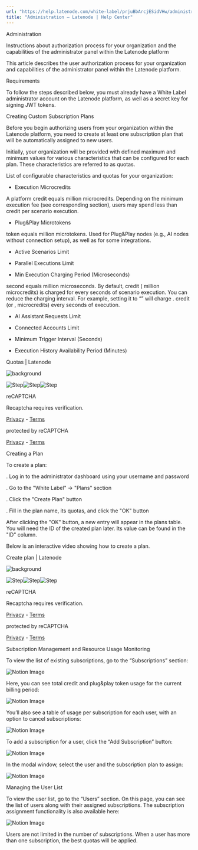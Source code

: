 ```yaml
---
url: "https://help.latenode.com/white-label/prjuBbArcjESidVHw/administration/MWwAenfPWuZgBfnPq"
title: "Administration – Latenode | Help Center"
---
```


 Administration

Instructions about authorization process for your organization and the capabilities of the administrator panel within the Latenode platform


This article describes the user authorization process for your organization and capabilities of the administrator panel within the Latenode platform.

 Requirements

To follow the steps described below, you must already have a White Label administrator account on the Latenode platform, as well as a secret key for signing JWT tokens.

 Creating Custom Subscription Plans

Before you begin authorizing users from your organization within the Latenode platform, you need to create at least one subscription plan that will be automatically assigned to new users.

Initially, your organization will be provided with defined maximum and minimum values for various characteristics that can be configured for each plan. These characteristics are referred to as quotas.

List of configurable characteristics and quotas for your organization:

- Execution Microcredits

A  platform credit equals  million microcredits. Depending on the minimum execution fee (see corresponding section), users may spend less than  credit per scenario execution.

- Plug&Play Microtokens

 token equals  million microtokens. Used for Plug&Play nodes (e.g., AI nodes without connection setup), as well as for some integrations.

- Active Scenarios Limit

- Parallel Executions Limit

- Min Execution Charging Period (Microseconds)

 second equals  million microseconds. By default,  credit ( million microcredits) is charged for every  seconds of scenario execution. You can reduce the charging interval. For example, setting it to “” will charge . credit (or , microcredits) every  seconds of execution.

- AI Assistant Requests Limit

- Connected Accounts Limit

- Minimum Trigger Interval (Seconds)

- Execution History Availability Period (Minutes)

Quotas \| Latenode

![background](https://cdn.arcade.software/cdn-cgi/image/fit=scale-down,format=auto,dpr=,width=,quality=,format=jpeg/https://app.arcade.software/images/backgrounds/bg-.png)

![Step ](https://cdn.arcade.software/cdn-cgi/image/fit=scale-down,format=auto,dpr=,width=/extension-uploads/BCAAvZfetsHHgBzDsxaX/image/da-a--b-ebd.png)![Step ](https://cdn.arcade.software/cdn-cgi/image/fit=scale-down,format=auto,dpr=,width=/extension-uploads/BCAAvZfetsHHgBzDsxaX/image/acddb-ce-f-e-afff.png)![Step ](https://cdn.arcade.software/cdn-cgi/image/fit=scale-down,format=auto,dpr=,width=/extension-uploads/BCAAvZfetsHHgBzDsxaX/image/cab-f-e--faeca.png)

reCAPTCHA

Recaptcha requires verification.

[Privacy](https://www.google.com/intl/en/policies/privacy/) \- [Terms](https://www.google.com/intl/en/policies/terms/)

protected by reCAPTCHA

[Privacy](https://www.google.com/intl/en/policies/privacy/) \- [Terms](https://www.google.com/intl/en/policies/terms/)

 Creating a Plan

To create a plan:

. Log in to the administrator dashboard using your username and password

. Go to the "White Label" → "Plans" section

. Click the "Create Plan" button

. Fill in the plan name, its quotas, and click the "OK" button



After clicking the "OK" button, a new entry will appear in the plans table. You will need the ID of the created plan later. Its value can be found in the "ID" column.

Below is an interactive video showing how to create a plan.

Create plan \| Latenode

![background](https://cdn.arcade.software/cdn-cgi/image/fit=scale-down,format=auto,dpr=,width=,quality=,format=jpeg/https://app.arcade.software/images/backgrounds/bg-.png)

![Step ](https://cdn.arcade.software/cdn-cgi/image/fit=scale-down,format=auto,dpr=,width=/extension-uploads/zOqQAglIkmnWUOp/image/bfadb-ef---bb.png)![Step ](https://cdn.arcade.software/cdn-cgi/image/fit=scale-down,format=auto,dpr=,width=/extension-uploads/zOqQAglIkmnWUOp/image/defff-f--a-feeb.png)![Step ](https://cdn.arcade.software/cdn-cgi/image/fit=scale-down,format=auto,dpr=,width=/extension-uploads/zOqQAglIkmnWUOp/image/bcdb-ccc-ff-a-bb.png)

reCAPTCHA

Recaptcha requires verification.

[Privacy](https://www.google.com/intl/en/policies/privacy/) \- [Terms](https://www.google.com/intl/en/policies/terms/)

protected by reCAPTCHA

[Privacy](https://www.google.com/intl/en/policies/privacy/) \- [Terms](https://www.google.com/intl/en/policies/terms/)

 Subscription Management and Resource Usage Monitoring

To view the list of existing subscriptions, go to the “Subscriptions” section:

![Notion Image](https://www.notion.so/image/attachment%Aebd-a--aea-baceafa%Aimage.png?table=block&id=ebd-a--abf-eaf&cache=v)

Here, you can see total credit and plug&play token usage for the current billing period:

![Notion Image](https://www.notion.so/image/attachment%A-dec-d--fefa%Aimage.png?table=block&id=ebd-a-b-b-fdfeb&cache=v)

You’ll also see a table of usage per subscription for each user, with an option to cancel subscriptions:

![Notion Image](https://www.notion.so/image/attachment%Aafd-df-ce-bab-cccea%Aimage.png?table=block&id=ebd-a--bed-cfcbbc&cache=v)

To add a subscription for a user, click the “Add Subscription” button:

![Notion Image](https://www.notion.so/image/attachment%Abf-ff-e-d-acdecc%Aimage.png?table=block&id=ebd-a--afb-fafafde&cache=v)

In the modal window, select the user and the subscription plan to assign:

![Notion Image](https://www.notion.so/image/attachment%Acea-e-e-bbb-bbdadebb%Aimage.png?table=block&id=ebd-a-e-cb-ddbc&cache=v)

 Managing the User List

To view the user list, go to the “Users” section. On this page, you can see the list of users along with their assigned subscriptions. The subscription assignment functionality is also available here:

![Notion Image](https://www.notion.so/image/attachment%Afdbb-d-a-f-dbcbacfe%Aimage.png?table=block&id=ebd-a---ffcbb&cache=v)



Users are not limited in the number of subscriptions. When a user has more than one subscription, the best quotas will be applied.